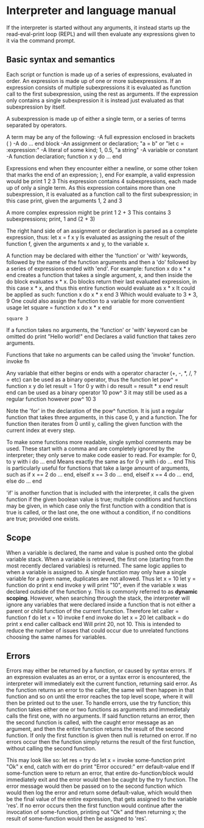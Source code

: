 # Interpreter and language manual

If the interpreter is started without any arguments, it instead starts up the read-eval-print loop (REPL)
and will then evaluate any expressions given to it via the command prompt.

## Basic syntax and semantics

Each script or function is made up of a series of expressions, evaluated in order.
An expression is made up of one or more subexpressions. If an expression consists of multiple subexpressions it is
evaluated as function call to the first subexpression, using the rest as arguments. If the expression only contains a single subexpression
it is instead just evaluated as that subexpression by itself.

A subexpression is made up of either a single term, or a series of terms separated by operators.

A term may be any of the following:
	-A full expression enclosed in brackets ( )
	-A do ... end block
	-An assignment or declaration; "a = b" or "let c = :expression:"
	-A literal of some kind; 1, 0.5, "a string"
	-A variable or constant
	-A function declaration; function x y do ... end

Expressions end when they encounter either a newline, or some other token that marks the end of an expression; ), end
For example, a valid expression would be
	print 1 2 3
This expression contains 4 subexpressions, each made up of only a single term. As this expression contains more than one
subexpression, it is evaluated as a function call to the first subexpression; in this case print, given the arguments 1, 2 and 3

A more complex expression might be
	print 1 2 + 3
This contains 3 subexpressions; print, 1 and (2 + 3)

The right hand side of an assignment or declaration is parsed as a complete expression, thus:
	let x = f x y
Is evaluated as assigning the result of the function f, given the arguments x and y, to the variable x.

A function may be declared with either the 'function' or 'with' keywords, followed by the name of the function arguments and then a 
'do' followed by a series of expressions ended with 'end'.
For example:
	function x do
		x * x
	end
creates a function that takes a single argument, x, and then inside the do block evaluates x * x. Do blocks return their last evaluated expression, in 
this case x * x, and thus this entire function would evaluate as x * x
It could be applied as such:
	function x do
		x * x
	end 3
Which would evaluate to 3 * 3, 9
One could also assign the function to a variable for more conventient usage
	let square = function x do
		x * x
	end
	
	square 3

If a function takes no arguments, the 'function' or 'with' keyword can be omitted
	do
		print "Hello world!"
	end
Declares a valid function that takes zero arguments.

Functions that take no arguments can be called using the 'invoke' function.
	invoke fn

Any variable that either begins or ends with a operator character (+, -, *, /, ? = etc) can be used as a binary operator, thus the function
	let pow^ = function x y do
		let result = 1
		for 0 y with i do
			result = result * x
		end
		result
	end
can be used as a binary operator
	10 pow^ 3
it may still be used as a regular function however
	pow^ 10 3

Note the 'for' in the declaration of the pow^ function. It is just a regular function that takes three arguments, in this case 0, y and a function. The for
function then iterates from 0 until y, calling the given function with the current index at every step.

To make some functions more readable, single symbol comments may be used. These start with a comma and are completely ignored by the interpreter;
they only serve to make code easier to read. For example:
	for 0, to y with i do
		...
	end
Means exactly the same as
	for 0 y with i do
		...
	end
This is particularly useful for functions that take a large amount of arguments, such as
	if x == 2 do
		...
	end, elseif x == 3 do
		...
	end, elseif x == 4 do
		...
	end, else do
		...
	end

'if' is another function that is included with the interpreter, it calls the given function if the given boolean value is true; multiple conditions and functions
may be given, in which case only the first function with a condition that is true is called, or the last one, the one without a condition, if
no conditions are true; provided one exists.

## Scope

When a variable is declared, the name and value is pushed onto the global variable stack. When a variable is retrieved, the first one (starting from the most
recently declared variables) is returned. The same logic applies to when a variable is assigned to. 
A single function may only have a single variable for a given name, duplicates are not allowed.
Thus
	let x = 10
	let y = function do
		print x
	end
	invoke y
will print "10", even if the variable x was declared outside of the function y. This is commonly referred to as **dynamic scoping**.
However, when searching through the stack, the interpreter will ignore any variables that were declared inside a function that is not either a parent
or child function of the current function. Therefore
	let caller = function f do
		let x = 10
		invoke f
	end
	invoke do
		let x = 20
		let callback = do
			print x
		end
		caller callback
	end
Will print 20, not 10. This is intended to reduce the number of issues that could occur due to unrelated functions choosing the same names for variables.

## Errors

Errors may either be returned by a function, or caused by syntax errors. If an expression evaluates as an error, or a syntax error is encountered, the
interpreter will immediately exit the current function, returning said error. As the function returns an error to the caller, the same will then happen
in that function and so on until the error reaches the top level scope, where it will then be printed out to the user. To handle errors, use the
try function; this function takes either one or two functions as arguments and immedietaly calls the first one, with no arguments. 
If said function returns an error, then the second function is called, with the caught error message as an argument, 
and then the entire function returns the result of the second function. 
If only the first function is given then null is returned on error. If no errors occur then the function simply returns the result of the first function, without 
calling the second function.

This may look like so:
	let res = try do
		let x = invoke some-function
		print "Ok"
		x
	end, catch with err do
		print "Error occured:" err
		default-value
	end
If some-function were to return an error, that entire do-function/block would immediately exit and the error would then be caught by the try function.
The error message would then be passed on to the second function which would then log the error and return some default-value, which would then be the final
value of the entire expression, that gets assigned to the variable 'res'. If no error occurs then the first function would continue after the invocation of
some-function, printing out "Ok" and then returning x; the result of some-function would then be assigned to 'res'.




